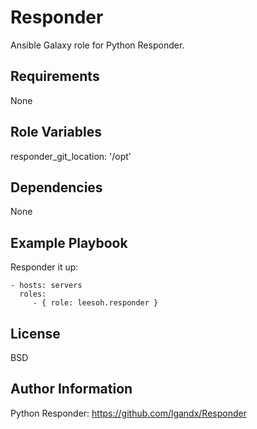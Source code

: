 Responder
=========

Ansible Galaxy role for Python Responder.

Requirements
------------

None

Role Variables
--------------

responder_git_location: '/opt'

Dependencies
------------

None

Example Playbook
----------------

Responder it up:

    - hosts: servers
      roles:
         - { role: leesoh.responder }

License
-------

BSD

Author Information
------------------
Python Responder: https://github.com/lgandx/Responder
